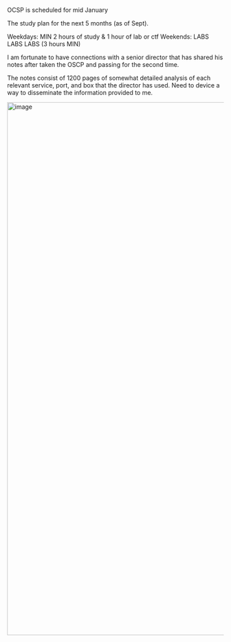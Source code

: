 OCSP is scheduled for mid January

The study plan for the next 5 months (as of Sept).

Weekdays: MIN 2 hours of study & 1 hour of lab or ctf
Weekends: LABS LABS LABS (3 hours MIN)


I am fortunate to have connections with a senior director that has shared his notes after taken the OSCP and passing for the second time.

The notes consist of 1200 pages of somewhat detailed analysis of each relevant service, port, and box that the director has used.
Need to device a way to disseminate the information provided to me.

<img width="1238" alt="image" src="https://github.com/user-attachments/assets/f0f7cc10-c9fa-4d0f-b802-78b5ab1d22eb">

